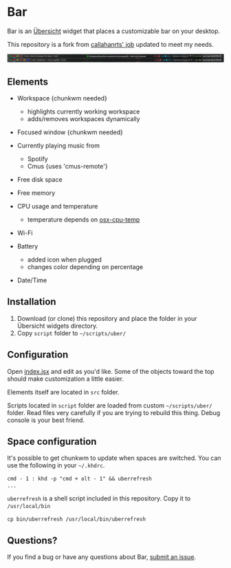 
# Bar

Bar is an  [Übersicht](https://github.com/felixhageloh/uebersicht) widget
that places a customizable bar on your desktop.

This repository is a fork from [callahanrts' job](https://github.com/callahanrts/bar) updated to meet my needs.

![Spotify](./screenshots/custom.png)

## Elements

- Workspace {chunkwm needed}
  - highlights currently working workspace
  - adds/removes workspaces dynamically 
- Focused window {chunkwm needed}

- Currently playing music from
  - Spotify
  - Cmus {uses 'cmus-remote'}

- Free disk space
- Free memory
- CPU usage and temperature
    - temperature depends on [osx-cpu-temp](https://github.com/lavoiesl/osx-cpu-temp)
- Wi-Fi
- Battery
  - added icon when plugged
  - changes color depending on percentage 
- Date/Time


## Installation

1. Download (or clone) this repository and place the folder in your Übersicht widgets directory.
2. Copy `script` folder to `~/scripts/uber/`

## Configuration

Open [index.jsx](https://github.com/samurajhais/bar/blob/master/index.coffee)
and edit as you'd like. Some of the objects toward the top should make
customization a little easier.

Elements itself are located in `src` folder.

Scripts located in `script` folder are loaded from custom `~/scripts/uber/` folder. Read files very carefully if you are trying to rebuild this thing. Debug console is your best friend. 

## Space configuration
It's possible to get chunkwm to update when spaces are switched. You can
use the following in your `~/.khdrc`.
```
cmd - 1 : khd -p "cmd + alt - 1" && uberrefresh
...
```
`uberrefresh` is a shell script included in this repository. Copy it to
`/usr/local/bin`
```
cp bin/uberrefresh /usr/local/bin/uberrefresh
```

## Questions?

If you find a bug or have any questions about Bar, [submit an issue](https://github.com/samurajhais/bar/issues/new).

